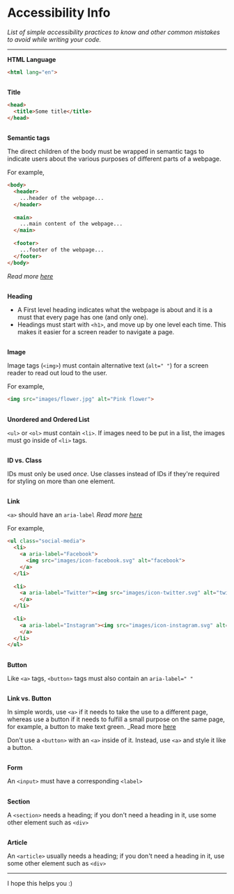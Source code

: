 # Accessibility Info
_List of simple accessibility practices to know and other common mistakes to avoid while writing your code._
<hr>

__HTML Language__

```html
<html lang="en">
```
##
__Title__

```html
<head>
  <title>Some title</title>
</head>
```
##
__Semantic tags__

The direct children of the body must be wrapped in semantic tags to indicate users about the various purposes of different parts of a webpage.

For example,
```html
<body>
  <header>
    ...header of the webpage...
  </header>
  
  <main>
    ...main content of the webpage...
  </main>
  
  <footer>
    ...footer of the webpage...
  </footer>
</body>
```
_Read more [here](https://www.w3.org/TR/wai-aria-practices/examples/landmarks/main.html)_
##
__Heading__

- A First level heading indicates what the webpage is about and it is a must that every page has one (and only one).
- Headings must start with `<h1>`, and move up by one level each time. This makes it easier for a screen reader to navigate a page.
##
__Image__

Image tags (`<img>`) must contain alternative text (`alt=" "`) for a screen reader to read out loud to the user.

For example,
```html
<img src="images/flower.jpg" alt="Pink flower">
```
##
__Unordered and Ordered List__

`<ul>` or `<ol>` must contain `<li>`. If images need to be put in a list, the images must go inside of `<li>` tags.

##
__ID vs. Class__

IDs must only be used *once*. Use classes instead of IDs if they're required for styling on more than one element.

##
__Link__

`<a>` should have an `aria-label` _Read more [here](https://dequeuniversity.com/rules/axe/3.5/link-name)_

For example,
```html
<ul class="social-media">
  <li>
    <a aria-label="Facebook">
      <img src="images/icon-facebook.svg" alt="facebook">
    </a>
  </li>
  
  <li>
    <a aria-label="Twitter"><img src="images/icon-twitter.svg" alt="twitter">
    </a>
  </li>
  
  <li>
    <a aria-label="Instagram"><img src="images/icon-instagram.svg" alt="instagram">
    </a>
  </li>
</ul>
```
##
__Button__

Like `<a>` tags, `<button>` tags must also contain an `aria-label=" "`

##
__Link vs. Button__

In simple words, use `<a>` if it needs to take the use to a different page, whereas use a button if it needs to fulfill a small purpose on the same page, for example, a button to make text green.
_Read more [here](https://ux.iu.edu/writings/buttons-vs-links-basic/#:~:text=There%20are%20differences%20as%20to,affect%20the%20website%20at%20all.)

Don't use a `<button>` with an `<a>` inside of it. Instead, use `<a>` and style it like a button.

##
__Form__

An `<input>` must have a corresponding `<label>`

##
__Section__

A `<section>` needs a heading; if you don't need a heading in it, use some other element such as `<div>`

##
__Article__

An `<article>` usually needs a heading; if you don't need a heading in it, use some other element such as `<div>`

<hr>

I hope this helps you :)

